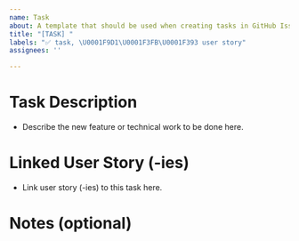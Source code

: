 ```yaml
---
name: Task
about: A template that should be used when creating tasks in GitHub Issues.
title: "[TASK] "
labels: "✅ task, \U0001F9D1\U0001F3FB‍\U0001F393 user story"
assignees: ''

---
```


# Task Description
- Describe the new feature or technical work to be done here.

# Linked User Story (-ies)
- Link user story (-ies) to this task here.

# Notes (optional)
